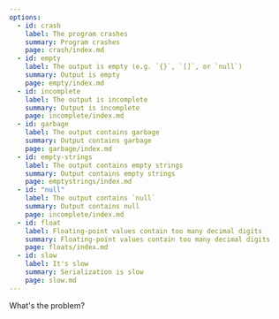 ```yaml
---
options:
  - id: crash
    label: The program crashes
    summary: Program crashes
    page: crash/index.md
  - id: empty
    label: The output is empty (e.g. `{}`, `[]`, or `null`)
    summary: Output is empty
    page: empty/index.md
  - id: incomplete
    label: The output is incomplete
    summary: Output is incomplete
    page: incomplete/index.md
  - id: garbage
    label: The output contains garbage
    summary: Output contains garbage
    page: garbage/index.md
  - id: empty-strings
    label: The output contains empty strings
    summary: Output contains empty strings
    page: emptystrings/index.md
  - id: "null"
    label: The output contains `null`
    summary: Output contains null
    page: incomplete/index.md
  - id: float
    label: Floating-point values contain too many decimal digits
    summary: Floating-point values contain too many decimal digits
    page: floats/index.md
  - id: slow
    label: It's slow
    summary: Serialization is slow
    page: slow.md
---
```


What's the problem?